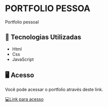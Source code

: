  # PORTFOLIO PESSOA
Portfolio pessoal

 ## 🔨 Tecnologias Utilizadas
- Html
- Css
- JavaScript

## 🖥 Acesso
Você pode acessar o portfolio através deste link.

<a href="https://paulorobertt.github.io/Portfolio/" target="_blank"> 💻Link para acesso <a/>
